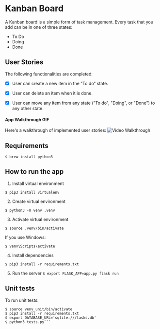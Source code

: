 # Kanban Board 
A Kanban board is a simple form of task management. Every task that you add can be in one of three states:
- To Do
- Doing
- Done

## User Stories
The following functionalities are completed:

- [x] User can create a new item in the "To do" state.
- [x] User can delete an item when it is done.
- [x] User can move any item from any state ("To do", "Doing", or "Done") to any other state.


#### App Walkthrough GIF
Here's a walkthrough of implemented user stories:
<img src='http://g.recordit.co/UOm6wNzYkC.gif' title='Video Walkthrough' width='' alt='Video Walkthrough' />
          
## Requirements
`$ brew install python3`

## How to run the app

1. Install virtual environment

`$ pip3 install virtualenv`

2. Create virtual environment

`$ python3 -m venv .venv`

3. Activate virtual environment

`$ source .venv/bin/activate`

If you use Windows:

`$ venv\Scripts\activate`

4. Install dependencies

`$ pip3 install -r requirements.txt`

5. Run the server
`$ export FLASK_APP=app.py
flask run`

## Unit tests
To run unit tests:

```$ python3 -m venv venv_unit
$ source venv_unit/bin/activate
$ pip3 install -r requirements.txt
$ export DATABASE_URL='sqlite:///tasks.db'
$ python3 tests.py```
